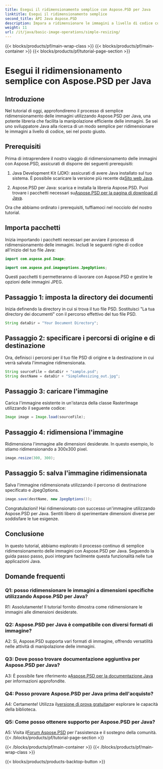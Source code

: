 ```yaml
---
title: Esegui il ridimensionamento semplice con Aspose.PSD per Java
linktitle: Esegui il ridimensionamento semplice
second_title: API Java Aspose.PSD
description: Impara a ridimensionare le immagini a livello di codice con Aspose.PSD per Java. Segui la nostra guida passo passo per una manipolazione efficiente delle immagini.
weight: 11
url: /it/java/basic-image-operations/simple-resizing/
---
```


{{< blocks/products/pf/main-wrap-class >}}
{{< blocks/products/pf/main-container >}}
{{< blocks/products/pf/tutorial-page-section >}}

# Esegui il ridimensionamento semplice con Aspose.PSD per Java

## Introduzione

Nel tutorial di oggi, approfondiremo il processo di semplice ridimensionamento delle immagini utilizzando Aspose.PSD per Java, una potente libreria che facilita la manipolazione efficiente delle immagini. Se sei uno sviluppatore Java alla ricerca di un modo semplice per ridimensionare le immagini a livello di codice, sei nel posto giusto.

## Prerequisiti

Prima di intraprendere il nostro viaggio di ridimensionamento delle immagini con Aspose.PSD, assicurati di disporre dei seguenti prerequisiti:

1.  Java Development Kit (JDK): assicurati di avere Java installato sul tuo sistema. È possibile scaricare la versione più recente da[Sito web Java](https://www.oracle.com/java/).

2.  Aspose.PSD per Java: scarica e installa la libreria Aspose.PSD. Puoi trovare i pacchetti necessari su[Aspose.PSD per la pagina di download di Java](https://releases.aspose.com/psd/java/).

Ora che abbiamo ordinato i prerequisiti, tuffiamoci nel nocciolo del nostro tutorial.

## Importa pacchetti

Inizia importando i pacchetti necessari per avviare il processo di ridimensionamento delle immagini. Includi le seguenti righe di codice all'inizio del tuo file Java:

```java
import com.aspose.psd.Image;

import com.aspose.psd.imageoptions.JpegOptions;
```

Questi pacchetti ti permetteranno di lavorare con Aspose.PSD e gestire le opzioni delle immagini JPEG.

## Passaggio 1: imposta la directory dei documenti

Inizia definendo la directory in cui si trova il tuo file PSD. Sostituisci "La tua directory dei documenti" con il percorso effettivo del tuo file PSD.

```java
String dataDir = "Your Document Directory";
```

## Passaggio 2: specificare i percorsi di origine e di destinazione

Ora, definisci i percorsi per il tuo file PSD di origine e la destinazione in cui verrà salvata l'immagine ridimensionata.

```java
String sourceFile = dataDir + "sample.psd";
String destName = dataDir + "SimpleResizing_out.jpg";
```

## Passaggio 3: caricare l'immagine

Carica l'immagine esistente in un'istanza della classe RasterImage utilizzando il seguente codice:

```java
Image image = Image.load(sourceFile);
```

## Passaggio 4: ridimensiona l'immagine

Ridimensiona l'immagine alle dimensioni desiderate. In questo esempio, lo stiamo ridimensionando a 300x300 pixel.

```java
image.resize(300, 300);
```

## Passaggio 5: salva l'immagine ridimensionata

Salva l'immagine ridimensionata utilizzando il percorso di destinazione specificato e JpegOptions.

```java
image.save(destName, new JpegOptions());
```

Congratulazioni! Hai ridimensionato con successo un'immagine utilizzando Aspose.PSD per Java. Sentiti libero di sperimentare dimensioni diverse per soddisfare le tue esigenze.

## Conclusione

In questo tutorial, abbiamo esplorato il processo continuo di semplice ridimensionamento delle immagini con Aspose.PSD per Java. Seguendo la guida passo passo, puoi integrare facilmente questa funzionalità nelle tue applicazioni Java.

## Domande frequenti

### Q1: posso ridimensionare le immagini a dimensioni specifiche utilizzando Aspose.PSD per Java?

R1: Assolutamente! Il tutorial fornito dimostra come ridimensionare le immagini alle dimensioni desiderate.

### Q2: Aspose.PSD per Java è compatibile con diversi formati di immagine?

A2: Sì, Aspose.PSD supporta vari formati di immagine, offrendo versatilità nelle attività di manipolazione delle immagini.

### Q3: Dove posso trovare documentazione aggiuntiva per Aspose.PSD per Java?

 A3: È possibile fare riferimento a[Aspose.PSD per la documentazione Java](https://reference.aspose.com/psd/java/) per informazioni approfondite.

### Q4: Posso provare Aspose.PSD per Java prima dell'acquisto?

 A4: Certamente! Utilizza il[versione di prova gratuita](https://releases.aspose.com/)per esplorare le capacità della biblioteca.

### Q5: Come posso ottenere supporto per Aspose.PSD per Java?

 A5: Visita il[Forum Aspose.PSD](https://forum.aspose.com/c/psd/34) per l'assistenza e il sostegno della comunità.
{{< /blocks/products/pf/tutorial-page-section >}}

{{< /blocks/products/pf/main-container >}}
{{< /blocks/products/pf/main-wrap-class >}}

{{< blocks/products/products-backtop-button >}}
